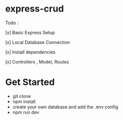# express-crud

Todo : 

  [x] Basic Express Setup
  
  [x] Local Database Connection
  
  [x] Install dependencies
  
  [x] Controllers , Model, Routes
  
# Get Started
  - git clone 
  - npm install
  - create your own database and add the .env config
  - npm run dev 
